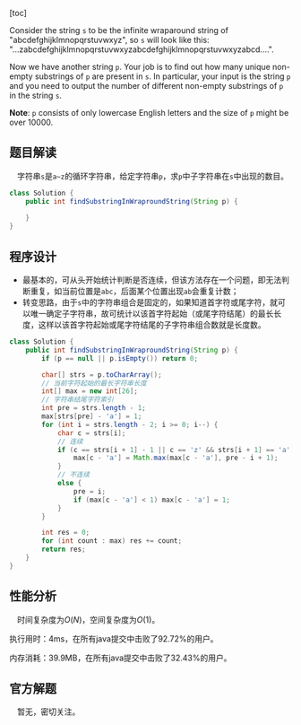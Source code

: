 [toc]

Consider the string `s` to be the infinite wraparound string of "abcdefghijklmnopqrstuvwxyz", so `s` will look like this: "...zabcdefghijklmnopqrstuvwxyzabcdefghijklmnopqrstuvwxyzabcd....".

Now we have another string `p`. Your job is to find out how many unique non-empty substrings of `p` are present in `s`. In particular, your input is the string `p` and you need to output the number of different non-empty substrings of `p` in the string `s`.

**Note**: `p` consists of only lowercase English letters and the size of `p` might be over $10000$.



## 题目解读

&emsp;字符串`s`是`a~z`的循环字符串，给定字符串`p`，求`p`中子字符串在`s`中出现的数目。

```java
class Solution {
    public int findSubstringInWraproundString(String p) {
        
    }
}
```

## 程序设计

* 最基本的，可从头开始统计判断是否连续，但该方法存在一个问题，即无法判断重复，如当前位置是`abc`，后面某个位置出现`ab`会重复计数；
* 转变思路，由于`s`中的字符串组合是固定的，如果知道首字符或尾字符，就可以唯一确定子字符串，故可统计以该首字符起始（或尾字符结尾）的最长长度，这样以该首字符起始或尾字符结尾的子字符串组合数就是长度数。

```java
class Solution {
    public int findSubstringInWraproundString(String p) {
        if (p == null || p.isEmpty()) return 0;

        char[] strs = p.toCharArray();
        // 当前字符起始的最长字符串长度
        int[] max = new int[26];
        // 字符串结尾字符索引
        int pre = strs.length - 1;
        max[strs[pre] - 'a'] = 1;
        for (int i = strs.length - 2; i >= 0; i--) {
            char c = strs[i];
            // 连续
            if (c == strs[i + 1] - 1 || c == 'z' && strs[i + 1] == 'a') {
                max[c - 'a'] = Math.max(max[c - 'a'], pre - i + 1);
            } 
            // 不连续
            else {
                pre = i;
                if (max[c - 'a'] < 1) max[c - 'a'] = 1;
            }
        }

        int res = 0;
        for (int count : max) res += count;
        return res;
    }
}
```

## 性能分析

&emsp;时间复杂度为$O(N)$，空间复杂度为$O(1)$。

执行用时：4ms，在所有java提交中击败了92.72%的用户。

内存消耗：39.9MB，在所有java提交中击败了32.43%的用户。

## 官方解题

&emsp;暂无，密切关注。